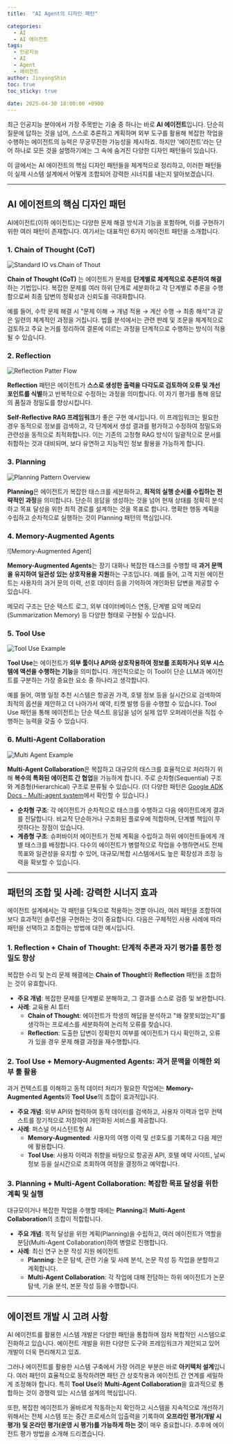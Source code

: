 ```yaml
---
title:  "AI Agent의 디자인 패턴"

categories:
  - AI
  - AI 에이전트
tags:
  - 인공지능
  - AI
  - Agent
  - 에이전트
author: JinyongShin
toc: true
toc_sticky: true
 
date: 2025-04-30 18:00:00 +0900
---
```


최근 인공지능 분야에서 가장 주목받는 기술 중 하나는 바로 **AI 에이전트**입니다. 단순히 질문에 답하는 것을 넘어, 스스로 추론하고 계획하며 외부 도구를 활용해 복잡한 작업을 수행하는 에이전트의 능력은 무궁무진한 가능성을 제시하죠. 하지만 '에이전트'라는 단어 하나로 모든 것을 설명하기에는 그 속에 숨겨진 다양한 디자인 패턴들이 있습니다.

이 글에서는 AI 에이전트의 핵심 디자인 패턴들을 체계적으로 정리하고, 이러한 패턴들이 실제 시스템 설계에서 어떻게 조합되어 강력한 시너지를 내는지 알아보겠습니다.

-----

## AI 에이전트의 핵심 디자인 패턴

AI에이전트(이하 에이전트)는 다양한 문제 해결 방식과 기능을 포함하며, 이를 구현하기 위한 여러 패턴이 존재합니다. 여기서는 대표적인 6가지 에이전트 패턴을 소개합니다.

### 1. Chain of Thought (CoT)

![Standard IO vs.Chain of Thout](https://www.tha.de/Binaries/Binary73363/4.png)

**Chain of Thought (CoT)** 는 에이전트가 문제를 **단계별로 체계적으로 추론하여 해결** 하는 기법입니다. 복잡한 문제를 여러 하위 단계로 세분화하고 각 단계별로 추론을 수행함으로써 최종 답변의 정확성과 신뢰도를 극대화합니다.

예를 들어, 수학 문제 해결 시 "문제 이해 → 개념 적용 → 계산 수행 → 최종 해석"과 같은 일련의 체계적인 과정을 거칩니다. 법률 분석에서는 관련 판례 및 조문을 체계적으로 검토하고 주요 논거를 정리하여 결론에 이르는 과정을 단계적으로 수행하는 방식이 적용될 수 있습니다.

### 2. Reflection

![Reflection Patter Flow](https://cdn.analyticsvidhya.com/wp-content/uploads/2024/10/image-1-1-1-1536x833.webp)

**Reflection** 패턴은 에이전트가 **스스로 생성한 출력을 다각도로 검토하여 오류 및 개선 포인트를 식별**하고 반복적으로 수정하는 과정을 의미합니다. 이 자기 평가를 통해 응답의 품질과 정밀도를 향상시킵니다.

**Self-Reflective RAG 프레임워크**가 좋은 구현 예시입니다. 이 프레임워크는 필요한 경우 동적으로 정보를 검색하고, 각 단계에서 생성 결과를 평가하고 수정하여 정밀도와 관련성을 동적으로 최적화합니다. 이는 기존의 고정형 RAG 방식이 일괄적으로 문서를 취합하는 것과 대비되며, 보다 유연하고 지능적인 정보 활용을 가능하게 합니다.

### 3. Planning

![Planning Pattern Overview](https://cdn.analyticsvidhya.com/wp-content/uploads/2024/11/Artboard-1-copy-5-2.webp)

**Planning**은 에이전트가 복잡한 태스크를 세분화하고, **최적의 실행 순서를 수립하는 전략적인 과정**을 의미합니다. 단순히 응답을 생성하는 것을 넘어 현재 상태를 정확히 분석하고 목표 달성을 위한 최적 경로를 설계하는 것을 목표로 합니다. 명확한 행동 계획을 수립하고 순차적으로 실행하는 것이 Planning 패턴의 핵심입니다.

### 4. Memory-Augmented Agents

![Memory-Augmented Agent]

**Memory-Augmented Agents**는 장기 대화나 복잡한 태스크를 수행할 때 **과거 문맥을 유지하여 일관성 있는 상호작용을 지원**하는 구조입니다. 예를 들어, 고객 지원 에이전트는 사용자의 과거 문의 이력, 선호 데이터 등을 기억하여 개인화된 답변을 제공할 수 있습니다.

메모리 구조는 단순 텍스트 로그, 외부 데이터베이스 연동, 단계별 요약 메모리(Summarization Memory) 등 다양한 형태로 구현될 수 있습니다.

### 5. Tool Use

![Tool Use Example](https://cdn.analyticsvidhya.com/wp-content/uploads/2024/10/tool-use-1-1536x833.webp)

**Tool Use**는 에이전트가 **외부 툴이나 API와 상호작용하여 정보를 조회하거나 외부 시스템에 액션을 수행하는 기능**을 의미합니다. 개인적으로는 이 Tool이 단순 LLM과 에이전트를 구분하는 가장 중요한 요소 중 하나라고 생각합니다.

예를 들어, 여행 일정 추천 시스템은 항공권 가격, 호텔 정보 등을 실시간으로 검색하여 최적의 옵션을 제안하고 더 나아가서 예약, 티켓 발행 등을 수행할 수 있습니다. Tool Use 패턴을 통해 에이전트는 단순 텍스트 응답을 넘어 실제 업무 오퍼레이션을 직접 수행하는 능력을 갖출 수 있습니다.

### 6. Multi-Agent Collaboration

![Multi Agent Example](https://cdn.analyticsvidhya.com/wp-content/uploads/2024/11/Artboard-1-copy-3-1.webp)

**Multi-Agent Collaboration**은 복잡하고 대규모의 태스크를 효율적으로 처리하기 위해 **복수의 특화된 에이전트 간 협업**을 가능하게 합니다. 주로 순차형(Sequential) 구조와 계층형(Hierarchical) 구조로 분류될 수 있습니다. (더 다양한 패턴은 [Google ADK Docs - Multi-agent system](https://google.github.io/adk-docs/agents/multi-agents/)에서 확인할 수 있습니다.)

  * **순차형 구조**: 각 에이전트가 순차적으로 태스크를 수행하고 다음 에이전트에게 결과를 전달합니다. 비교적 단순하거나 구조화된 플로우에 적합하며, 단계별 책임이 뚜렷하다는 장점이 있습니다.
  * **계층형 구조**: 슈퍼바이저 에이전트가 전체 계획을 수립하고 하위 에이전트들에게 개별 태스크를 배정합니다. 다수의 에이전트가 병렬적으로 작업을 수행하면서도 전체 목표와 일관성을 유지할 수 있어, 대규모/복합 시스템에서도 높은 확장성과 조정 능력을 확보할 수 있습니다.

-----

## 패턴의 조합 및 사례: 강력한 시너지 효과

에이전트 설계에서는 각 패턴을 단독으로 적용하는 것뿐 아니라, 여러 패턴을 조합하여 보다 효과적인 솔루션을 구현하는 것이 중요합니다. 다음은 구체적인 사용 사례에 따라 패턴을 선택하고 조합하는 방법에 대한 예시입니다.

### 1. Reflection + Chain of Thought: 단계적 추론과 자기 평가를 통한 정밀도 향상

복잡한 수리 및 논리 문제 해결에는 **Chain of Thought**와 **Reflection** 패턴을 조합하는 것이 유효합니다.

  * **주요 개념**: 복잡한 문제를 단계별로 분해하고, 그 결과를 스스로 검증 및 보완합니다.
  * **사례**: 교육용 AI 튜터
      * **Chain of Thought**: 에이전트가 학생의 해답을 분석하고 "왜 잘못되었는지"를 생각하는 프로세스를 세분화하여 논리적 오류를 찾습니다.
      * **Reflection**: 도출한 답변이 정확한지 여부를 에이전트가 다시 확인하고, 오류가 있을 경우 문제 해결 과정을 재수행합니다.

### 2. Tool Use + Memory-Augmented Agents: 과거 문맥을 이해한 외부 툴 활용

과거 컨텍스트를 이해하고 동적 데이터 처리가 필요한 작업에는 **Memory-Augmented Agents**와 **Tool Use**의 조합이 효과적입니다.

  * **주요 개념**: 외부 API와 협력하여 동적 데이터를 검색하고, 사용자 이력과 업무 컨텍스트를 장기적으로 저장하여 개인화된 서비스를 제공합니다.
  * **사례**: 퍼스널 어시스턴트형 AI
      * **Memory-Augmented**: 사용자의 여행 이력 및 선호도를 기록하고 다음 제안에 활용합니다.
      * **Tool Use**: 사용자 이력과 취향을 바탕으로 항공권 API, 호텔 예약 사이트, 날씨 정보 등을 실시간으로 조회하여 여정을 결정하고 예약합니다.

### 3. Planning + Multi-Agent Collaboration: 복잡한 목표 달성을 위한 계획 및 실행

대규모이거나 복잡한 작업을 수행할 때에는 **Planning**과 **Multi-Agent Collaboration**의 조합이 적합합니다.

  * **주요 개념**: 목적 달성을 위한 계획(Planning)을 수립하고, 여러 에이전트가 역할을 분담(Multi-Agent Collaboration)하여 병렬로 진행합니다.
  * **사례**: 최신 연구 논문 작성 지원 에이전트
      * **Planning**: 논문 탐색, 관련 기술 및 사례 분석, 논문 작성 등 작업을 분할하고 계획합니다.
      * **Multi-Agent Collaboration**: 각 작업에 대해 전담하는 하위 에이전트가 논문 탐색, 기술 분석, 본문 작성 등을 수행합니다.

-----

## 에이전트 개발 시 고려 사항

AI 에이전트를 활용한 시스템 개발은 다양한 패턴을 통합하며 점차 복합적인 시스템으로 진화하고 있습니다. 에이전트 개발을 위한 다양한 도구와 프레임워크가 제안되고 있어 개발이 더욱 편리해지고 있죠.

그러나 에이전트를 활용한 시스템 구축에서 가장 어려운 부분은 바로 **아키텍처 설계**입니다. 여러 패턴이 효율적으로 동작하려면 패턴 간 상호작용과 에이전트 간 연계를 세밀하게 조정해야 합니다. 특히 **Tool Use**와 **Multi-Agent Collaboration**을 효과적으로 통합하는 것이 경쟁력 있는 시스템 설계의 핵심입니다.

또한, 복잡한 에이전트가 올바르게 작동하는지 확인하고 시스템을 지속적으로 개선하기 위해서는 전체 시스템 또는 중간 프로세스의 입출력을 기록하여 **오프라인 평가(개발 시 평가) 및 온라인 평가(운영 시 평가)를 가능하게 하는 것**이 매우 중요합니다. 추후에 에이전트 평가 방법을 소개해 드리곘습니다. 